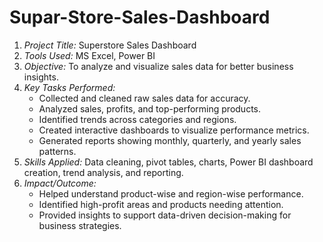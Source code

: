 # Supar-Store-Sales-Dashboard
1. *Project Title:* Superstore Sales Dashboard  
2. *Tools Used:* MS Excel, Power BI  
3. *Objective:* To analyze and visualize sales data for better business insights.  
4. *Key Tasks Performed:*  
   - Collected and cleaned raw sales data for accuracy.  
   - Analyzed sales, profits, and top-performing products.  
   - Identified trends across categories and regions.  
   - Created interactive dashboards to visualize performance metrics.  
   - Generated reports showing monthly, quarterly, and yearly sales patterns.  
5. *Skills Applied:* Data cleaning, pivot tables, charts, Power BI dashboard creation, trend analysis, and reporting.  
6. *Impact/Outcome:*  
   - Helped understand product-wise and region-wise performance.  
   - Identified high-profit areas and products needing attention.  
   - Provided insights to support data-driven decision-making for business strategies.
